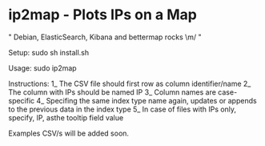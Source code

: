 ip2map - Plots IPs on a Map
======

" Debian, ElasticSearch, Kibana and bettermap rocks \m/ "

Setup:
sudo sh install.sh

Usage:
sudo ip2map <csv file path>

Instructions:
1_ The CSV file should first row as column identifier/name
2_ The column with IPs should be named IP
3_ Column names are case-specific
4_ Specifing the same index type name again, updates or appends to the previous data in the index type
5_ In case of files with IPs only, specify, IP, asthe tooltip field value

Examples CSV/s will be added soon.
